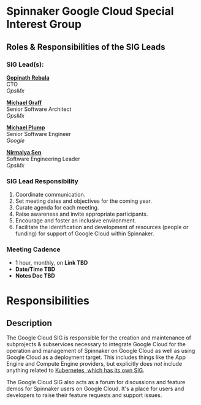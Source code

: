 # Spinnaker Google Cloud Special Interest Group

## Roles & Responsibilities of the SIG Leads

### SIG Lead(s):

**[Gopinath Rebala](https://github.com/rebala)** \
CTO \
_OpsMx_

**[Michael Graff](https://github.com/skandragon)** \
Senior Software Architect \
_OpsMx_

**[Michael Plump](https://github.com/plumpy)** \
Senior Software Engineer \
_Google_

**[Nirmalya Sen](https://github.com/Nirmalyasen)** \
Software Engineering Leader \
_OpsMx_

### SIG Lead Responsibility

1. Coordinate communication.
2. Set meeting dates and objectives for the coming year.
3. Curate agenda for each meeting.
4. Raise awareness and invite appropriate participants.
5. Encourage and foster an inclusive environment.
6. Facilitate the identification and development of resources (people or funding) for support of Google Cloud within Spinnaker.

### Meeting Cadence
 - 1 hour, monthly, on **Link TBD**
 - **Date/Time TBD**
 - **Notes Doc TBD**

# Responsibilities

## Description

The Google Cloud SIG is responsible for the creation and maintenance of subprojects & subservices necessary to integrate Google Cloud for the operation and management of Spinnaker on Google Cloud as well as using Google Cloud as a deployment target. This includes things like the App Engine and Compute Engine providers, but explicitly does _not_ include anything related to [Kubernetes, which has its own SIG](https://github.com/spinnaker/governance/tree/master/sig-kubernetes).

The Google Cloud SIG also acts as a forum for discussions and feature demos for Spinnaker users on Google Cloud.  It's a place for users and developers to raise their feature requests and support issues.
